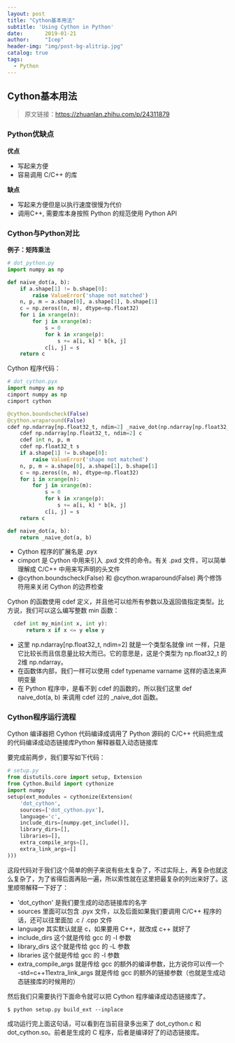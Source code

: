 ```yaml
---
layout: post
title: "Cython基本用法"
subtitle: 'Using Cython in Python'
date:       2019-01-21
author:     "Icep"
header-img: "img/post-bg-alitrip.jpg"
catalog: true
tags:
  - Python
---
```


## Cython基本用法

> 原文链接：https://zhuanlan.zhihu.com/p/24311879
 
### Python优缺点
**优点**

- 写起来方便
- 容易调用 C/C++ 的库

**缺点**

- 写起来方便但是以执行速度很慢为代价
- 调用C++, 需要库本身按照 Python 的规范使用 Python API

### Cython与Python对比

**例子：矩阵乘法**
```python
# dot_python.py
import numpy as np

def naive_dot(a, b):
    if a.shape[1] != b.shape[0]:
        raise ValueError('shape not matched')
    n, p, m = a.shape[0], a.shape[1], b.shape[1]
    c = np.zeros((n, m), dtype=np.float32)
    for i in xrange(n):
        for j in xrange(m):
            s = 0
            for k in xrange(p):
                s += a[i, k] * b[k, j]
            c[i, j] = s
    return c
```
Cython 程序代码：
```python
# dot_cython.pyx
import numpy as np
cimport numpy as np
cimport cython

@cython.boundscheck(False)
@cython.wraparound(False)
cdef np.ndarray[np.float32_t, ndim=2] _naive_dot(np.ndarray[np.float32_t, ndim=2] a, np.ndarray[np.float32_t, ndim=2] b):
    cdef np.ndarray[np.float32_t, ndim=2] c
    cdef int n, p, m
    cdef np.float32_t s
    if a.shape[1] != b.shape[0]:
        raise ValueError('shape not matched')
    n, p, m = a.shape[0], a.shape[1], b.shape[1]
    c = np.zeros((n, m), dtype=np.float32)
    for i in xrange(n):
        for j in xrange(m):
            s = 0
            for k in xrange(p):
                s += a[i, k] * b[k, j]
            c[i, j] = s
    return c

def naive_dot(a, b):
    return _naive_dot(a, b)

```
- Cython 程序的扩展名是 .pyx
- cimport 是 Cython 中用来引入 .pxd 文件的命令。有关 .pxd 文件，可以简单理解成 C/C++ 中用来写声明的头文件
- @cython.boundscheck(False) 和 @cython.wraparound(False) 两个修饰符用来关闭 Cython 的边界检查

Cython 的函数使用 cdef 定义，并且他可以给所有参数以及返回值指定类型。比方说，我们可以这么编写整数 min 函数：
```python
  cdef int my_min(int x, int y):
      return x if x <= y else y
```
- 这里 np.ndarray[np.float32_t, ndim=2] 就是一个类型名就像 int 一样，只是它比较长而且信息量比较大而已。它的意思是，这是个类型为 np.float32_t 的2维 np.ndarray。
- 在函数体内部，我们一样可以使用 cdef typename varname 这样的语法来声明变量
- 在 Python 程序中，是看不到 cdef 的函数的，所以我们这里 def naive_dot(a, b) 来调用 cdef 过的 _naive_dot 函数。

### Cython程序运行流程
Cython 编译器把 Cython 代码编译成调用了 Python 源码的 C/C++ 代码把生成的代码编译成动态链接库Python 解释器载入动态链接库

要完成前两步，我们要写如下代码：
```python
# setup.py
from distutils.core import setup, Extension
from Cython.Build import cythonize
import numpy
setup(ext_modules = cythonize(Extension(
    'dot_cython',
    sources=['dot_cython.pyx'],
    language='c',
    include_dirs=[numpy.get_include()],
    library_dirs=[],
    libraries=[],
    extra_compile_args=[],
    extra_link_args=[]
)))
```
这段代码对于我们这个简单的例子来说有些太复杂了，不过实际上，再复杂也就这么复杂了，为了省得后面再贴一遍，所以索性就在这里把最复杂的列出来好了。这里顺带解释一下好了：

- 'dot_cython' 是我们要生成的动态链接库的名字
- sources 里面可以包含 .pyx 文件，以及后面如果我们要调用 C/C++ 程序的话，还可以往里面加 .c / .cpp 文件
- language 其实默认就是 c，如果要用 C++，就改成 c++ 就好了
- include_dirs 这个就是传给 gcc 的 -I 参数
- library_dirs 这个就是传给 gcc 的 -L 参数
- libraries 这个就是传给 gcc 的 -l 参数
- extra_compile_args 就是传给 gcc 的额外的编译参数，比方说你可以传一个 -std=c++11extra_link_args 就是传给 gcc 的额外的链接参数（也就是生成动态链接库的时候用的）

然后我们只需要执行下面命令就可以把 Cython 程序编译成动态链接库了。
```shell
$ python setup.py build_ext --inplace
```
成功运行完上面这句话，可以看到在当前目录多出来了 dot_cython.c 和 dot_cython.so。前者是生成的 C 程序，后者是编译好了的动态链接库。
